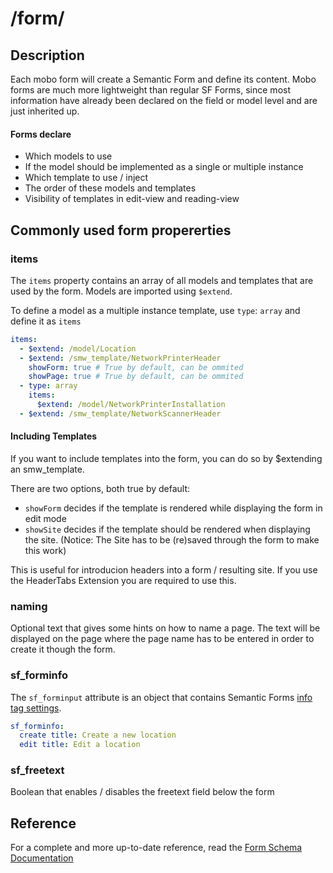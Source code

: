 # /form/
## Description
Each mobo form will create a Semantic Form and define its content.
Mobo forms are much more lightweight than regular SF Forms,
since most information have already been declared on the field or model level and are just inherited up.

#### Forms declare
* Which models to use
* If the model should be implemented as a single or multiple instance
* Which template to use / inject
* The order of these models and templates
* Visibility of templates in edit-view and reading-view

## Commonly used form propererties
### items
The `items` property contains an array of all models and templates that are used by the form.
Models are imported using `$extend`.

To define a model as a multiple instance template, use `type`: `array` and define it as `items`
```yaml
items:
  - $extend: /model/Location
  - $extend: /smw_template/NetworkPrinterHeader
    showForm: true # True by default, can be ommited
    showPage: true # True by default, can be ommited
  - type: array
    items:
      $extend: /model/NetworkPrinterInstallation
  - $extend: /smw_template/NetworkScannerHeader
```

#### Including Templates
If you want to include templates into the form, you can do so by $extending an smw_template.

There are two options, both true by default:

* `showForm` decides if the template is rendered while displaying the form in edit mode
* `showSite` decides if the template should be rendered when displaying the site. (Notice: The Site has to be (re)saved through the form to make this work)

This is useful for introducion headers into a form / resulting site. If you use the HeaderTabs Extension you are required to use this.

### naming
Optional text that gives some hints on how to name a page.
The text will be displayed on the page where the page name has to be entered in order to create it though the form.

### sf_forminfo
The `sf_forminput` attribute is an object that contains Semantic Forms [info tag settings](http://www.mediawiki.org/wiki/Extension:Semantic_Forms/Defining_forms#.27info.27_tag).

```yaml
sf_forminfo:
  create title: Create a new location
  edit title: Edit a location
```

### sf_freetext
Boolean that enables / disables the freetext field below the form

## Reference
For a complete and more up-to-date reference, read the [Form Schema Documentation](../../Schemas/form-schema.md)